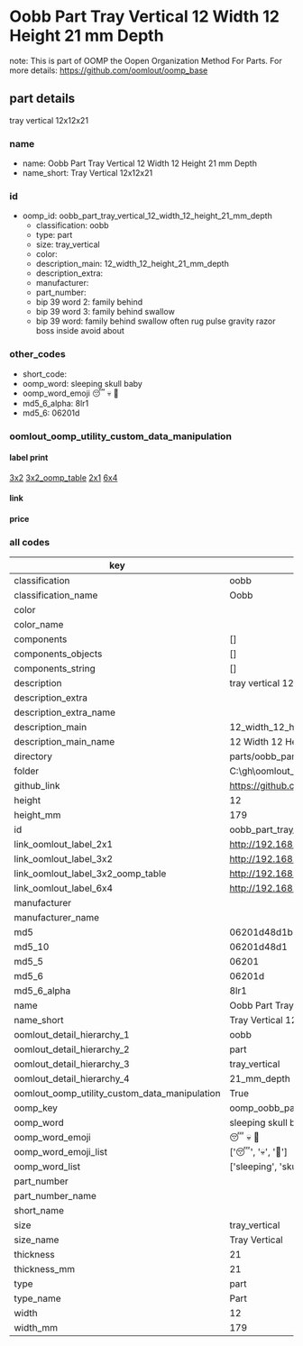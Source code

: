 # Oobb Part Tray Vertical 12 Width 12 Height 21 mm Depth  

note: This is part of OOMP the Oopen Organization Method For Parts. For more details: https://github.com/oomlout/oomp_base

##  part details
  



tray vertical 12x12x21



### name
* name: Oobb Part Tray Vertical 12 Width 12 Height 21 mm Depth
* name_short: Tray Vertical 12x12x21 
### id
* oomp_id: oobb_part_tray_vertical_12_width_12_height_21_mm_depth
  * classification: oobb
  * type: part
  * size: tray_vertical
  * color: 
  * description_main: 12_width_12_height_21_mm_depth
  * description_extra: 
  * manufacturer: 
  * part_number: 
  * bip 39 word 2: family behind
  * bip 39 word 3: family behind swallow
  * bip 39 word: family behind swallow often rug pulse gravity razor boss inside avoid about

### other_codes
* short_code: 
* oomp_word: sleeping skull baby
* oomp_word_emoji :sleeping: :skull: :baby:
* md5_6_alpha: 8lr1
* md5_6: 06201d






### oomlout_oomp_utility_custom_data_manipulation
#### label print
[3x2](http://192.168.1.245:1112/?label=oomp%208lr1)
[3x2_oomp_table](http://192.168.1.108:1112/?label=oomp%208lr1)
[2x1](http://192.168.1.242:1112/?label=oomp%208lr1)
[6x4](http://192.168.1.55:1112/?label=oomp%208lr1)    

#### link

                              

#### price







### all codes 
| key | value |  
| --- | --- |  
| classification | oobb |  
| classification_name | Oobb |  
| color |  |  
| color_name |  |  
| components | [] |  
| components_objects | [] |  
| components_string | [] |  
| description | tray vertical 12x12x21 |  
| description_extra |  |  
| description_extra_name |  |  
| description_main | 12_width_12_height_21_mm_depth |  
| description_main_name | 12 Width 12 Height 21 mm Depth |  
| directory | parts/oobb_part_tray_vertical_12_width_12_height_21_mm_depth |  
| folder | C:\gh\oomlout_oobb_version_4_generated_parts\parts\oobb_part_tray_vertical_12_width_12_height_21_mm_depth |  
| github_link | https://github.com/oomlout/oomlout_oomp_part_src/tree/main/parts/oobb_part_tray_vertical_12_width_12_height_21_mm_depth |  
| height | 12 |  
| height_mm | 179 |  
| id | oobb_part_tray_vertical_12_width_12_height_21_mm_depth |  
| link_oomlout_label_2x1 | http://192.168.1.242:1112/?label=oomp%208lr1 |  
| link_oomlout_label_3x2 | http://192.168.1.245:1112/?label=oomp%208lr1 |  
| link_oomlout_label_3x2_oomp_table | http://192.168.1.108:1112/?label=oomp%208lr1 |  
| link_oomlout_label_6x4 | http://192.168.1.55:1112/?label=oomp%208lr1 |  
| manufacturer |  |  
| manufacturer_name |  |  
| md5 | 06201d48d1b2acc2b65e899bb6052294 |  
| md5_10 | 06201d48d1 |  
| md5_5 | 06201 |  
| md5_6 | 06201d |  
| md5_6_alpha | 8lr1 |  
| name | Oobb Part Tray Vertical 12 Width 12 Height 21 mm Depth |  
| name_short | Tray Vertical 12x12x21  |  
| oomlout_detail_hierarchy_1 | oobb |  
| oomlout_detail_hierarchy_2 | part |  
| oomlout_detail_hierarchy_3 | tray_vertical |  
| oomlout_detail_hierarchy_4 | 21_mm_depth |  
| oomlout_oomp_utility_custom_data_manipulation | True |  
| oomp_key | oomp_oobb_part_tray_vertical_12_width_12_height_21_mm_depth |  
| oomp_word | sleeping skull baby |  
| oomp_word_emoji | :sleeping: :skull: :baby: |  
| oomp_word_emoji_list | [':sleeping:', ':skull:', ':baby:'] |  
| oomp_word_list | ['sleeping', 'skull', 'baby'] |  
| part_number |  |  
| part_number_name |  |  
| short_name |  |  
| size | tray_vertical |  
| size_name | Tray Vertical |  
| thickness | 21 |  
| thickness_mm | 21 |  
| type | part |  
| type_name | Part |  
| width | 12 |  
| width_mm | 179 |  
